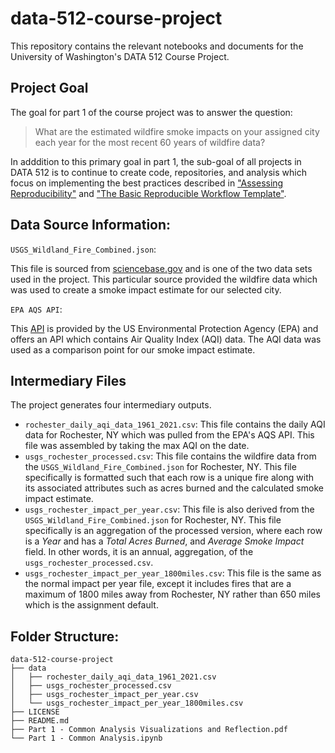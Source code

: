 # data-512-course-project
This repository contains the relevant notebooks and documents for the University of Washington's DATA 512 Course Project.

## Project Goal
The goal for part 1 of the course project was to answer the question:


>What are the estimated wildfire smoke impacts on your assigned city each year for 
>the most recent 60 years of wildfire data? 

In adddition to this primary goal in part 1, the sub-goal of all projects in DATA 512 is to continue
to create code, repositories, and analysis which focus on implementing the best practices described in
["Assessing Reproducibility"](http://www.practicereproducibleresearch.org/core-chapters/2-assessment.html)
and ["The Basic Reproducible Workflow Template"](http://www.practicereproducibleresearch.org/core-chapters/3-basic.html).

## Data Source Information:
`USGS_Wildland_Fire_Combined.json`:

This file is sourced from [sciencebase.gov](https://www.sciencebase.gov/catalog/item/61aa537dd34eb622f699df81) and
is one of the two data sets used in the project. This particular source provided the wildfire data which was used
to create a smoke impact estimate for our selected city.

`EPA AQS API`:

This [API](https://aqs.epa.gov/aqsweb/documents/data_api.html) is provided by the US Environmental Protection Agency (EPA) and offers an API which contains
Air Quality Index (AQI) data. The AQI data was used as a comparison point for our smoke impact estimate.

## Intermediary Files
The project generates four intermediary outputs.
- `rochester_daily_aqi_data_1961_2021.csv`: This file contains the daily AQI data for Rochester, NY which was pulled
from the EPA's AQS API. This file was assembled by taking the max AQI on the date.
- `usgs_rochester_processed.csv`: This file contains the wildfire data from the `USGS_Wildland_Fire_Combined.json` for Rochester, NY.
This file specifically is formatted such that each row is a unique fire along with its associated attributes such as
acres burned and the calculated smoke impact estimate.
- `usgs_rochester_impact_per_year.csv`: This file is also derived from the `USGS_Wildland_Fire_Combined.json` for Rochester, NY.
This file specifically is an aggregation of the processed version, where each row is a _Year_ and has a _Total Acres Burned_,
and _Average Smoke Impact_ field. In other words, it is an annual, aggregation, of the `usgs_rochester_processed.csv`.
- `usgs_rochester_impact_per_year_1800miles.csv`: This file is the same as the normal impact per year file, except
it includes fires that are a maximum of 1800 miles away from Rochester, NY rather than 650 miles which is the 
assignment default.


## Folder Structure:
```
data-512-course-project
├── data
│   ├── rochester_daily_aqi_data_1961_2021.csv
│   ├── usgs_rochester_processed.csv
│   ├── usgs_rochester_impact_per_year.csv
│   └── usgs_rochester_impact_per_year_1800miles.csv
├── LICENSE
├── README.md
├── Part 1 - Common Analysis Visualizations and Reflection.pdf
└── Part 1 - Common Analysis.ipynb
```


